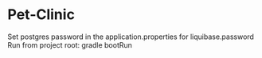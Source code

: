 # Pet-Clinic
Set postgres password in the application.properties for liquibase.password
Run from project root: gradle bootRun
